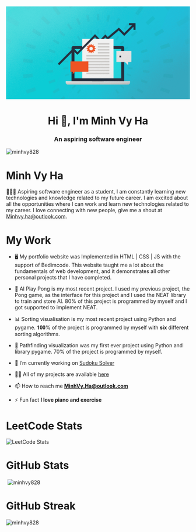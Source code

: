 ![](https://raw.githubusercontent.com/minhvy828/minhvy828/main/a.gif)
<h1 align="center">Hi 👋, I'm Minh Vy Ha</h1>
<h3 align="center">An aspiring software engineer</h3>

<p align="left"> <img src="https://komarev.com/ghpvc/?username=minhvy828&label=Profile%20views&color=0e75b6&style=flat" alt="minhvy828" /> </p>

# Minh Vy Ha
👨🏻‍💻 Aspiring software engineer as a student, I am constantly learning new technologies and knowledge related to my future career. I am excited about all the opportunities where I can work and learn new technologies related to my career. I love connecting with new people, give me a shout at Minhvy.ha@outlook.com.

# My Work
- 🖥 My portfolio website was Implemented in HTML | CSS | JS with the support of Bedimcode. This website taught me a lot about the fundamentals of web development, and it demonstrates all other personal projects that I have completed.

- 🤖 AI Play Pong is my most recent project. I used my previous project, the Pong game, as the interface for this project and I used the NEAT library to train and store AI. 80% of this project is programmed by myself and I got supported to implement NEAT.

- 📊 Sorting visualisation is my most recent project using Python and pygame. 𝟏𝟎𝟎% of the project is programmed by myself with 𝐬𝐢𝐱 different sorting algorithms.

- 🧭 Pathfinding visualization was my first ever project using Python and library pygame. 70% of the project is programmed by myself.

- 🔭 I’m currently working on [Sudoku Solver](https://github.com/minhvy828/Sudoku)

- 👨‍💻 All of my projects are available [here](https://minhvyha.tech)

- 📫 How to reach me **MinhVy.Ha@outlook.com**


- ⚡ Fun fact **I love piano and exercise**

# LeetCode Stats

![LeetCode Stats](https://leetcode.card.workers.dev/minhvy828?theme=dark&font=baloo&extension=activity)

# GitHub Stats

<p>&nbsp;<img align="center" src="https://github-readme-stats.vercel.app/api?username=minhvy828&theme=github_dark&show_icons=true&count_private=true" alt="minhvy828" /></p>

# GitHub Streak

<p><img align="center" src="http://github-readme-streak-stats.herokuapp.com?user=minhvy828&theme=github-dark-blue&date_format=j%20M%5B%20Y%5D" alt="minhvy828" /></p>


